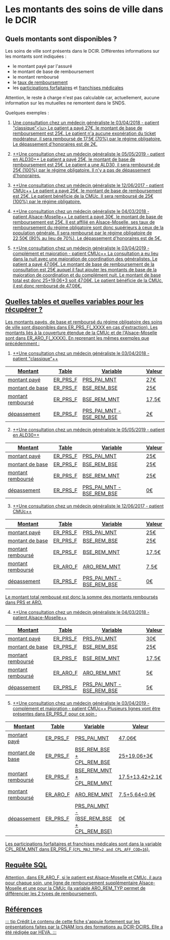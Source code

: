 # Les montants des soins de ville dans le DCIR
<!-- SPDX-License-Identifier: MPL-2.0 -->


## Quels montants sont disponibles ?
Les soins de ville sont présents dans le DCIR. Différentes informations sur les montants sont indiquées : 
- le montant payé par l'assuré 
- le montant de base de remboursement 
- le montant remboursé
- le [taux de remboursement](https://www.ameli.fr/rhone/assure/remboursements/rembourse/tableau-recapitulatif-taux-remboursement/tableau-recapitulatif-taux-remboursement)
- les [participations forfaitaires](https://www.ameli.fr/rhone/assure/remboursements/reste-charge/participation-forfaitaire-1-euro) et [franchises médicales](https://www.ameli.fr/rhone/assure/remboursements/reste-charge/franchise-medicale)


Attention, le reste à charge n'est pas calculable car, actuellement, aucune information sur les mutuelles ne remontent dans le SNDS.


Quelques exemples : 
1. <u>Une consultation chez un médecin généraliste le 03/04/2018 - patient "classique"<\u> 
Le patient a payé 27€, le montant de base de remboursement est 25€. 
Le patient n'a aucune exonération du ticket modérateur, il sera remboursé de 17,5€ (70%) par le régime obligatoire. Le dépassement d'honoraires est de 2€.

2. ++Une consultation chez un médecin généraliste le 05/05/2019 - patient en ALD30++ 
Le patient a payé 25€, le montant de base de remboursement est 25€. 
Le patient a une ALD30, il sera remboursé de 25€ (100%) par le régime obligatoire. Il n'y a pas de dépassement d'honoraires.

3. ++Une consultation chez un médecin généraliste le 12/06/2017 - patient CMUc++
Le patient a payé 25€, le montant de base de remboursement est 25€.
Le patient bénéficie de la CMUc. Il sera remboursé de 25€ (100%) par le régime obligatoire.

4. ++Une consultation chez un médecin généraliste le 04/03/2018 - patient Alsace-Moselle++
Le patient a payé 30€, le montant de base de remboursement est 25€.
Il est affilié en Alsace-Moselle, ses taux de remboursement du régime obligatoire sont donc supérieurs à ceux de la population générale. Il sera remboursé par le régime obligatoire de 22,50€ (90% au lieu de 70%). Le dépassement d'honoraires est de 5€.

5. ++Une consultation chez un médecin généraliste le 03/04/2019 - complément et majoration - patient CMUc++ 
La consultation a eu lieu dans la nuit avec une majoration de coordination des généralistes.
Le patient a payé 47,06€. Le montant de base de remboursement de la consultation est 25€ auquel il faut ajouter les montants de base de la majoration de coordination et du complément nuit. Le montant de base total est donc 25+19,06+3 soit 47,06€.
Le patient bénéficie de la CMUc, il est donc remboursé de 47,06€.






## Quelles tables et quelles variables pour les récupérer ?

Les montants payés, de base et remboursé du régime obligatoire des soins de ville sont disponibles dans [ER_PRS_F](../tables/DCIR/ER_PRS_F.md)(_XXXX en cas d'extraction). Les montants liés à la couverture étendue de la CMUc et de l'Alsace-Moselle sont dans [ER_ARO_F](../tables/DCIR/ER_ARO_F.md)(_XXXX). En reprenant les mêmes exemples que précédemment :

1. ++Une consultation chez un médecin généraliste le 03/04/2018 - patient "classique"++

| Montant           | Table | Variable                  | Valeur |
|-------------------|-------|---------------------------|--------|
| montant payé      | ER_PRS_F  | PRS_PAI_MNT               | 27€    |
| montant de base   | ER_PRS_F  | BSE_REM_BSE               | 25€    |
| montant remboursé | ER_PRS_F  | BSE_REM_MNT               | 17,5€  |
| dépassement       | ER_PRS_F  | PRS_PAI_MNT - BSE_REM_BSE | 2€     |


2. ++Une consultation chez un médecin généraliste le 05/05/2019 - patient en ALD30++

| Montant           | Table | Variable                  | Valeur |
|-------------------|-------|---------------------------|--------|
| montant payé      | ER_PRS_F  | PRS_PAI_MNT               | 25€    |
| montant de base   | ER_PRS_F  | BSE_REM_BSE               | 25€    |
| montant remboursé | ER_PRS_F  | BSE_REM_MNT               | 25€  |
| dépassement       | ER_PRS_F  | PRS_PAI_MNT - BSE_REM_BSE | 0€     |


3. ++Une consultation chez un médecin généraliste le 12/06/2017 - patient CMUc++

| Montant           | Table | Variable                  | Valeur |
|-------------------|-------|---------------------------|--------|
| montant payé      | ER_PRS_F  | PRS_PAI_MNT      | 25€    |
| montant de base   | ER_PRS_F  | BSE_REM_BSE    | 25€    |
| montant remboursé | ER_PRS_F  | BSE_REM_MNT       | 17,5€  |
| montant remboursé | ER_ARO_F  | ARO_REM_MNT      | 7,5€  |
| dépassement       | ER_PRS_F  | PRS_PAI_MNT - BSE_REM_BSE | 0€     |
Le montant total rembousé est donc la somme des montants remboursés dans PRS et ARO.

4. ++Une consultation chez un médecin généraliste le 04/03/2018 - patient Alsace-Moselle++

| Montant           | Table | Variable                  | Valeur |
|-------------------|-------|---------------------------|--------|
| montant payé      | ER_PRS_F  | PRS_PAI_MNT      | 30€    |
| montant de base   | ER_PRS_F  | BSE_REM_BSE    | 25€    |
| montant remboursé | ER_PRS_F  | BSE_REM_MNT       | 17,5€  |
| montant remboursé | ER_ARO_F  | ARO_REM_MNT      | 5€  |
| dépassement       | ER_PRS_F  | PRS_PAI_MNT - BSE_REM_BSE | 5€     |



5. ++Une consultation chez un médecin généraliste le 03/04/2019 - complément et majoration - patient CMUc++ 
Plusieurs lignes vont être présentes dans ER_PRS_F pour ce soin : 

| Montant           | Table | Variable                  | Valeur |
|-------------------|-------|---------------------------|--------|
| montant payé      | ER_PRS_F | PRS_PAI_MNT | 47,06€ |
| montant de base   | ER_PRS_F  | BSE_REM_BSE + CPL_REM_BSE| 25+19,06+3€  |
| montant remboursé | ER_PRS_F  | BSE_REM_MNT + CPL_REM_MNT| 17,5+13,42+2,1€  |
| montant remboursé | ER_ARO_F  | ARO_REM_MNT | 7,5+5,64+0,9€  |
| dépassement       | ER_PRS_F  | PRS_PAI_MNT - (BSE_REM_BSE + CPL_REM_BSE) | 0€ |


Les participations forfaitaires et franchises médicales sont dans la variable CPL_REM_MNT dans ER_PRS_F (`CPL_MAJ_TOP=2 and CPL_AFF_COD=16`). 


## Requête SQL 

Attention, dans ER_ARO_F, si le patient est Alsace-Moselle et CMUc, il aura pour chaque soin, une ligne de remboursement supplémentaire Alsace-Moselle et une pour la CMUc (la variable ARO_REM_TYP permet de différencier les 2 types de remboursement).


## Références
::: tip Crédit
Le contenu de cette fiche s'appuie fortement sur les présentations faites par la CNAM lors des formations au DCIR-DCIRS. Elle a été rédigée par [HEVA](https://hevaweb.com/fr/#!/).
:::